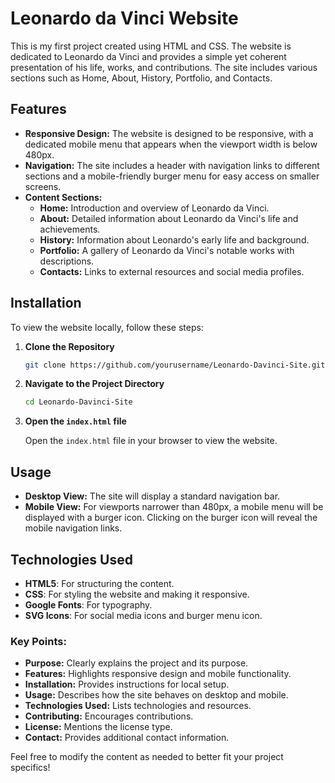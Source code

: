 # Leonardo da Vinci Website

This is my first project created using HTML and CSS. The website is dedicated to Leonardo da Vinci and provides a simple yet coherent presentation of his life, works, and contributions. The site includes various sections such as Home, About, History, Portfolio, and Contacts.

## Features

- **Responsive Design:** The website is designed to be responsive, with a dedicated mobile menu that appears when the viewport width is below 480px.
- **Navigation:** The site includes a header with navigation links to different sections and a mobile-friendly burger menu for easy access on smaller screens.
- **Content Sections:**
  - **Home:** Introduction and overview of Leonardo da Vinci.
  - **About:** Detailed information about Leonardo da Vinci's life and achievements.
  - **History:** Information about Leonardo's early life and background.
  - **Portfolio:** A gallery of Leonardo da Vinci's notable works with descriptions.
  - **Contacts:** Links to external resources and social media profiles.

## Installation

To view the website locally, follow these steps:

1. **Clone the Repository**

   ```bash
   git clone https://github.com/yourusername/Leonardo-Davinci-Site.git
   ```

2. **Navigate to the Project Directory**

   ```bash
   cd Leonardo-Davinci-Site
   ```

3. **Open the `index.html` file**

   Open the `index.html` file in your browser to view the website.

## Usage

- **Desktop View:** The site will display a standard navigation bar.
- **Mobile View:** For viewports narrower than 480px, a mobile menu will be displayed with a burger icon. Clicking on the burger icon will reveal the mobile navigation links. 

## Technologies Used

- **HTML5**: For structuring the content.
- **CSS**: For styling the website and making it responsive.
- **Google Fonts**: For typography.
- **SVG Icons**: For social media icons and burger menu icon.



### Key Points:
- **Purpose:** Clearly explains the project and its purpose.
- **Features:** Highlights responsive design and mobile functionality.
- **Installation:** Provides instructions for local setup.
- **Usage:** Describes how the site behaves on desktop and mobile.
- **Technologies Used:** Lists technologies and resources.
- **Contributing:** Encourages contributions.
- **License:** Mentions the license type.
- **Contact:** Provides additional contact information.

Feel free to modify the content as needed to better fit your project specifics!